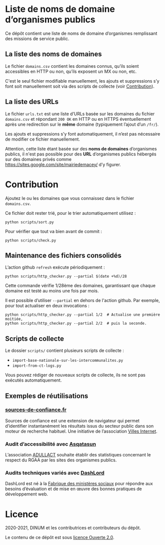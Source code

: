 # Liste de noms de domaine d’organismes publics

Ce dépôt contient une liste de noms de domaine d’organismes
remplissant des missions de service public.


## La liste des noms de domaines

Le fichier `domains.csv` contient les domaines connus, qu’ils soient
accessibles en HTTP ou non, qu’ils exposent un MX ou non, etc.

C'est le seul fichier modifiable manuellement, les ajouts et
suppressions s’y font soit manuellement soit via des scripts de
collecte (voir [Contribution](#contribution)).


## La liste des URLs

Le fichier `urls.txt` est une liste d’URLs basée sur les domaines du
fichier `domains.csv` et répondant `200 OK` en HTTP ou en HTTPS
éventuellement après une redirection sur le **même** domaine
(typiquement l’ajout d’un `/fr/`).

Les ajouts et suppressions s’y font automatiquement, il n’est pas
nécessaire de modifier ce fichier manuellement.

Attention, cette liste étant basée sur des **noms de domaines**
d’organismes publics, il n'est pas possible pour des **URL**
d’organismes publics hébergés sur des domaines privés comme
https://sites.google.com/site/mairiedemacey/ d’y figurer.


# Contribution

Ajoutez le ou les domaines que vous connaissez dans le fichier
`domains.csv`.

Ce fichier doit rester trié, pour le trier automatiquement utilisez :

    python scripts/sort.py

Pour vérifier que tout va bien avant de commit :

    python scripts/check.py


## Maintenance des fichiers consolidés

L’action github `refresh` exécute périodiquement :

    python scripts/http_checker.py --partial $(date +%d)/28

Cette commande vérifie 1/28ème des domaines, garantissant que chaque
domaine est testé au moins une fois par mois.

Il est possible d’utiliser `--partial` en dehors de l'action github.
Par exemple, pour tout actualiser en deux invocations :

    python scripts/http_checker.py --partial 1/2  # Actualise une première moitiée,
    python scripts/http_checker.py --partial 2/2  # puis la seconde.


## Scripts de collecte

Le dossier `scripts/` contient plusieurs scripts de collecte :

- `import-base-nationale-sur-les-intercommunalites.py`
- `import-from-ct-logs.py`

Vous pouvez rédiger de nouveaux scripts de collecte, ils ne sont pas
exécutés automatiquement.


## Exemples de réutilisations

### [sources-de-confiance.fr](https://sources-de-confiance.fr)

Sources de confiance est une extension de navigateur qui permet d’identifier instantanément les résultats issus du secteur public dans son moteur de recherche habituel. Une initiative de l’association [Villes Internet](https://villes-internet.net).

### Audit d’accessibilité avec [Asqatasun](https://adullact.org/service-en-ligne-asqatasun)

L’association [ADULLACT](https://adullact.org/) souhaite établir des statistiques concernant le respect du RGAA par les sites des organismes publics.

### Audits techniques variés avec [DashLord](https://dashlord.incubateur.net/intro/)

DashLord est né à la [Fabrique des ministères sociaux](https://fabrique.social.gouv.fr/) pour répondre aux besoins d’évaluation et de mise en œuvre des bonnes pratiques de développement web.


# Licence

2020-2021, DINUM et les contributrices et contributeurs du dépôt.

Le contenu de ce dépôt est sous [licence Ouverte 2.0](LICENCE.md).
